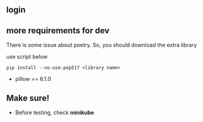 ## login

## more requirements for dev

There is some issue about poetry. So, you should download the extra library

use script below
```
pip install --no-use-pep517 <library name>
```

- pillow == 6.1.0


## Make sure!

- Before testing, check **minikube**